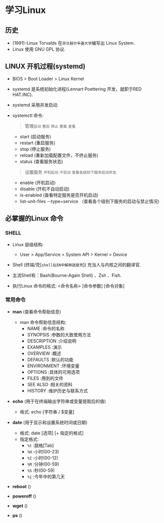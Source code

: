 # 学习Linux

## 历史

- (1991)-Linux Torvalds 在`芬兰赫尔辛基大学`编写出 Linux System.
- Linux 使用 GNU GPL 协议.

## LINUX 开机过程(systemd)

- BIOS > Boot Loader > Linux Kernel

- systemd 是系统初始化进程(Lennart Poettering 开发，就职于RED HAT.INC).

- systemd 采用并发启动.

- systemctl 命令:
    > 管理`启动` `重启` `停止` `重载` `查看`
    - start <name>   (启动服务)
    - restart <name> (重启服务)
    - stop <name>    (停止服务)
    - reload <name>  (重新加载配置文件，不终止服务)
    - status <name>  (查看服务状态)
    > 设置服务 `开机启动` `不启动` `查看各级别下服务启动状态`
    - enable <name> (开机启动)
    - disable <name> (开机不自动启动)
    - is-enabled <name> (查看特定服务是否开机启动)
    - list-unit-files --type=service （查看各个级别下服务的启动与禁止情况)

## 必掌握的Linux 命令

### SHELL

- Linux 层级结构:
    - User > App/Service > System API > Kernel > Device

- Shell (终端/壳[`shell在EN中解释就是壳`]) 充当人与内核之间的翻译官.

- 主流Shell有：Bash(Bourne-Again Shell) 、Zsh 、Fish.

- 执行Linux 命令的格式: <命令名称> [命令参数] [命令对象]

### 常用命令

- **man** (查看命令帮助信息)
    - man 命令帮助信息结构:
        - NAME :命令的名称
        - SYNOPSIS :参数的大致使用方法
        - DESCRIPTION :介绍说明
        - EXAMPLES :演示
        - OVERVIEW :概述
        - DEFAULTS :默认的功能
        - ENVIRONMENT :环境变量 
        - OPTIONS :具体的可用选项
        - FILES :用到的文件
        - SEE ALSO :相关的资料
        - HISTORY :维护历史与联系方式

- **echo** (用于在终端输出字符串或变量提取后的值)
    - 格式: echo [字符串 / $变量]

- **date** (用于显示和设置系统时间或日期)
    - 格式: date [选项] [+ 指定的格式]
    - 指定格式:
        - `%t` :跳格[Tab]
        - `%H` :小时(00-23)
        - `%I` :小时(00-12)
        - `%M` :分钟(00-59)
        - `%S` :秒(00-59)
        - `%j` :今年中的第几天


- **reboot** ()
- **poweroff** ()
- **wget** ()
- **ps** ()



